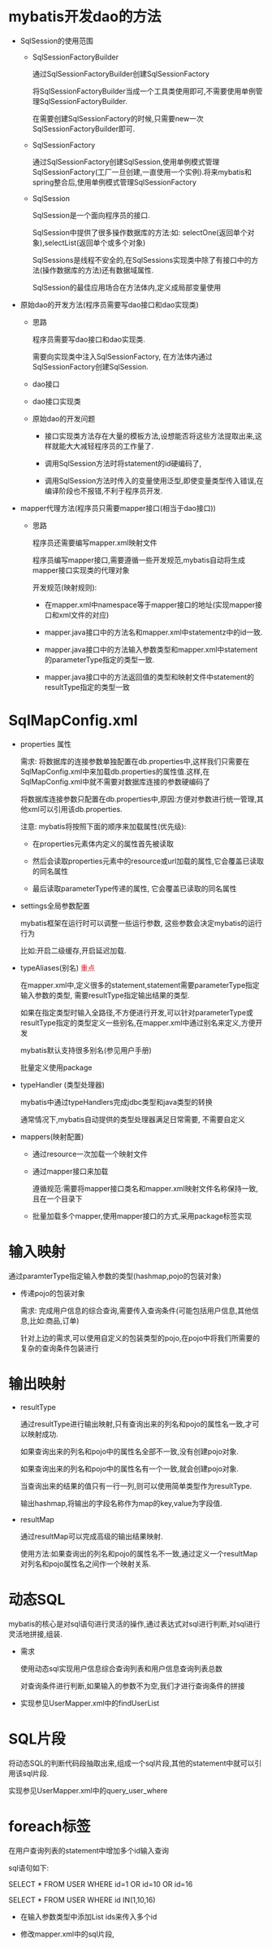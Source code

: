 # mybatis开发dao的方法

  * SqlSession的使用范围
  
    * SqlSessionFactoryBuilder
    
      通过SqlSessionFactoryBuilder创建SqlSessionFactory
      
      将SqlSessionFactoryBuilder当成一个工具类使用即可,不需要使用单例管理SqlSessionFactoryBuilder.
      
      在需要创建SqlSessionFactory的时候,只需要new一次SqlSessionFactoryBuilder即可.
    
    * SqlSessionFactory
    
      通过SqlSessionFactory创建SqlSession,使用单例模式管理SqlSessionFactory(工厂一旦创建,一直使用一个实例).将来mybatis和spring整合后,使用单例模式管理SqlSessionFactory
      
    * SqlSession
    
      SqlSession是一个面向程序员的接口.
      
      SqlSession中提供了很多操作数据库的方法:如: selectOne(返回单个对象),selectList(返回单个或多个对象)
      
      SqlSessions是线程不安全的,在SqlSessions实现类中除了有接口中的方法(操作数据库的方法)还有数据域属性.
      
      SqlSession的最佳应用场合在方法体内,定义成局部变量使用
    
  * 原始dao的开发方法(程序员需要写dao接口和dao实现类)
  
    * 思路
     
      程序员需要写dao接口和dao实现类.
      
      需要向实现类中注入SqlSessionFactory, 在方法体内通过SqlSessionFactory创建SqlSession.
      
    * dao接口
      
    * dao接口实现类
    
    * 原始dao的开发问题
      
      * 接口实现类方法存在大量的模板方法,设想能否将这些方法提取出来,这样就能大大减轻程序员的工作量了.
      
      * 调用SqlSession方法时将statement的id硬编码了,
      
      * 调用SqlSession方法时传入的变量使用泛型,即使变量类型传入错误,在编译阶段也不报错,不利于程序员开发.
      
  
  * mapper代理方法(程序员只需要mapper接口(相当于dao接口))
  
    * 思路
      
      程序员还需要编写mapper.xml映射文件
      
      程序员编写mapper接口,需要遵循一些开发规范,mybatis自动将生成mapper接口实现类的代理对象
      
      开发规范(映射规则):
      
      * 在mapper.xml中namespace等于mapper接口的地址(实现mapper接口和xml文件的对应)
      
      * mapper.java接口中的方法名和mapper.xml中statementz中的id一致.
      
      * mapper.java接口中的方法输入参数类型和mapper.xml中statement的parameterType指定的类型一致.
      
      * mapper.java接口中的方法返回值的类型和映射文件中statement的resultType指定的类型一致
      
# SqlMapConfig.xml
  
  * properties 属性
  
    需求: 将数据库的连接参数单独配置在db.properties中,这样我们只需要在SqlMapConfig.xml中来加载db.properties的属性值.这样,在SqlMapConfig.xml中就不需要对数据库连接的参数硬编码了
  
    将数据库连接参数只配置在db.properties中,原因:方便对参数进行统一管理,其他xml可以引用该db.properties.
  
    注意: mybatis将按照下面的顺序来加载属性(优先级):
   
    * 在properties元素体内定义的属性首先被读取
    
    * 然后会读取properties元素中的resource或url加载的属性,它会覆盖已读取的同名属性
    
    * 最后读取parameterType传递的属性, 它会覆盖已读取的同名属性
    
  * settings全局参数配置
  
    mybatis框架在运行时可以调整一些运行参数, 这些参数会决定mybatis的运行行为
  
    比如:开启二级缓存,开启延迟加载.
   
  * typeAliases(别名) <span style="color: #d41c2f">重点</span>
  
    在mapper.xml中,定义很多的statement,statement需要parameterType指定输入参数的类型, 需要resultType指定输出结果的类型.
    
    如果在指定类型时输入全路径,不方便进行开发,可以针对parameterType或resultType指定的类型定义一些别名,在mapper.xml中通过别名来定义,方便开发
    
    mybatis默认支持很多别名(参见用户手册)
    
    批量定义使用package
    
  * typeHandler (类型处理器)
  
    mybatis中通过typeHandlers完成jdbc类型和java类型的转换
    
    通常情况下,mybatis自动提供的类型处理器满足日常需要, 不需要自定义
    
  * mappers(映射配置)
  
    * 通过resource一次加载一个映射文件
    
    * 通过mapper接口来加载
    
      遵循规范:需要将mapper接口类名和mapper.xml映射文件名称保持一致,且在一个目录下
      
    * 批量加载多个mapper,使用mapper接口的方式,采用package标签实现
    
# 输入映射
  
  通过paramterType指定输入参数的类型(hashmap,pojo的包装对象)
  
  * 传递pojo的包装对象
  
    需求: 完成用户信息的综合查询,需要传入查询条件(可能包括用户信息,其他信息,比如:商品,订单)
    
    针对上边的需求,可以使用自定义的包装类型的pojo,在pojo中将我们所需要的复杂的查询条件包装进行
    
# 输出映射

  * resultType
  
    通过resultType进行输出映射,只有查询出来的列名和pojo的属性名一致,才可以映射成功.
  
    如果查询出来的列名和pojo中的属性名全部不一致,没有创建pojo对象.
  
    如果查询出来的列名和pojo中的属性名有一个一致,就会创建pojo对象.
  
    当查询出来的结果的值只有一行一列,则可以使用简单类型作为resultType.
  
    输出hashmap,将输出的字段名称作为map的key,value为字段值.
  
  * resultMap
  
    通过resultMap可以完成高级的输出结果映射.
  
    使用方法:如果查询出的列名和pojo的属性名不一致,通过定义一个resultMap对列名和pojo属性名之间作一个映射关系.
  
# 动态SQL

  mybatis的核心是对sql语句进行灵活的操作,通过表达式对sql进行判断,对sql进行灵活地拼接,组装.
  
  * 需求
  
    使用动态sql实现用户信息综合查询列表和用户信息查询列表总数
  
    对查询条件进行判断,如果输入的参数不为空,我们才进行查询条件的拼接
  
  * 实现参见UserMapper.xml中的findUserList
  
# SQL片段

  将动态SQL的判断代码段抽取出来,组成一个sql片段,其他的statement中就可以引用该sql片段.
  
  实现参见UserMapper.xml中的query_user_where
  
# foreach标签

  在用户查询列表的statement中增加多个id输入查询
  
  sql语句如下:
  
  SELECT * FROM USER WHERE id=1 OR id=10 OR id=16
  
  SELECT * FROM USER WHERE id IN(1,10,16)
  
  * 在输入参数类型中添加List<Integer> ids来传入多个id
   
  * 修改mapper.xml中的sql片段,